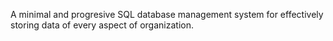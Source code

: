 A minimal and progresive SQL database management system for effectively storing data of every aspect of organization.
